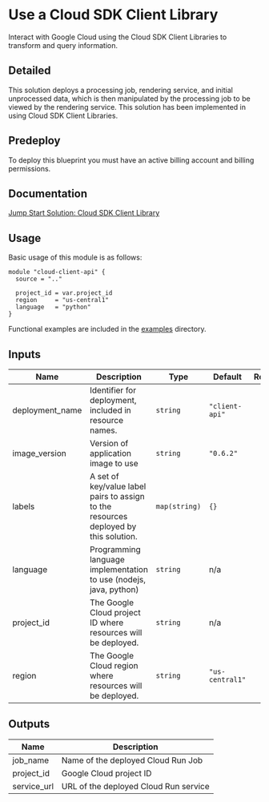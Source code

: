 # Use a Cloud SDK Client Library

Interact with Google Cloud using the Cloud SDK Client Libraries to transform and query information.

## Detailed

This solution deploys a processing job, rendering service, and initial unprocessed data, which is then manipulated by the processing job to be viewed by the rendering service. This solution has been implemented in using Cloud SDK Client Libraries.


## Predeploy

To deploy this blueprint you must have an active billing account and billing permissions.

## Documentation

[Jump Start Solution: Cloud SDK Client Library](https://cloud.google.com/architecture/application-development/cloud-client-api)

## Usage

Basic usage of this module is as follows:


```hcl
module "cloud-client-api" {
  source = ".."

  project_id = var.project_id
  region     = "us-central1"
  language   = "python"
}
```


Functional examples are included in the [examples](./examples/) directory.

<!-- x-release-please-start-version -->
<!-- BEGINNING OF PRE-COMMIT-TERRAFORM DOCS HOOK -->
## Inputs

| Name | Description | Type | Default | Required |
|------|-------------|------|---------|:--------:|
| deployment\_name | Identifier for deployment, included in resource names. | `string` | `"client-api"` | no |
| image\_version | Version of application image to use | `string` | `"0.6.2"` | no |
| labels | A set of key/value label pairs to assign to the resources deployed by this solution. | `map(string)` | `{}` | no |
| language | Programming language implementation to use (nodejs, java, python) | `string` | n/a | yes |
| project\_id | The Google Cloud project ID where resources will be deployed. | `string` | n/a | yes |
| region | The Google Cloud region where resources will be deployed. | `string` | `"us-central1"` | no |

## Outputs

| Name | Description |
|------|-------------|
| job\_name | Name of the deployed Cloud Run Job |
| project\_id | Google Cloud project ID |
| service\_url | URL of the deployed Cloud Run service |

<!-- END OF PRE-COMMIT-TERRAFORM DOCS HOOK -->
<!-- x-release-please-end -->
